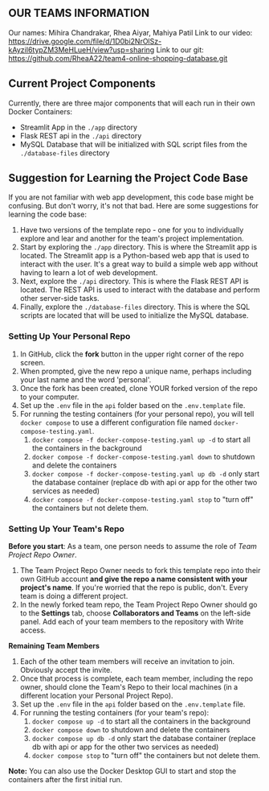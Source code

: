 ## OUR TEAMS INFORMATION

Our names: Mihira Chandrakar, Rhea Aiyar, Mahiya Patil
Link to our video: https://drive.google.com/file/d/1D0bi2NrOlSz-kAyziI6typZM3MeHLueH/view?usp=sharing
Link to our git: https://github.com/RheaA22/team4-online-shopping-database.git

## Current Project Components

Currently, there are three major components that will each run in their own Docker Containers:

- Streamlit App in the `./app` directory
- Flask REST api in the `./api` directory
- MySQL Database that will be initialized with SQL script files from the `./database-files` directory

## Suggestion for Learning the Project Code Base

If you are not familiar with web app development, this code base might be confusing. But don't worry, it's not that bad.
Here are some suggestions for learning the code base:

1. Have two versions of the template repo - one for you to individually explore and lear and another for the team's
   project implementation.
1. Start by exploring the `./app` directory. This is where the Streamlit app is located. The Streamlit app is a
   Python-based web app that is used to interact with the user. It's a great way to build a simple web app without
   having to learn a lot of web development.
1. Next, explore the `./api` directory. This is where the Flask REST API is located. The REST API is used to interact
   with the database and perform other server-side tasks.
1. Finally, explore the `./database-files` directory. This is where the SQL scripts are located that will be used to
   initialize the MySQL database.

### Setting Up Your Personal Repo

1. In GitHub, click the **fork** button in the upper right corner of the repo screen.
1. When prompted, give the new repo a unique name, perhaps including your last name and the word 'personal'.
1. Once the fork has been created, clone YOUR forked version of the repo to your computer.
1. Set up the `.env` file in the `api` folder based on the `.env.template` file.
1. For running the testing containers (for your personal repo), you will tell `docker compose` to use a different
   configuration file named `docker-compose-testing.yaml`.
    1. `docker compose -f docker-compose-testing.yaml up -d` to start all the containers in the background
    1. `docker compose -f docker-compose-testing.yaml down` to shutdown and delete the containers
    1. `docker compose -f docker-compose-testing.yaml up db -d` only start the database container (replace db with api
       or app for the other two services as needed)
    1. `docker compose -f docker-compose-testing.yaml stop` to "turn off" the containers but not delete them.

### Setting Up Your Team's Repo

**Before you start**: As a team, one person needs to assume the role of _Team Project Repo Owner_.

1. The Team Project Repo Owner needs to fork this template repo into their own GitHub account **and give the repo a name
   consistent with your project's name**. If you're worried that the repo is public, don't. Every team is doing a
   different project.
1. In the newly forked team repo, the Team Project Repo Owner should go to the **Settings** tab, choose **Collaborators
   and Teams** on the left-side panel. Add each of your team members to the repository with Write access.

**Remaining Team Members**

1. Each of the other team members will receive an invitation to join. Obviously accept the invite.
1. Once that process is complete, each team member, including the repo owner, should clone the Team's Repo to their
   local machines (in a different location your Personal Project Repo).
1. Set up the `.env` file in the `api` folder based on the `.env.template` file.
1. For running the testing containers (for your team's repo):
    1. `docker compose up -d` to start all the containers in the background
    1. `docker compose down` to shutdown and delete the containers
    1. `docker compose up db -d` only start the database container (replace db with api or app for the other two
       services as needed)
    1. `docker compose stop` to "turn off" the containers but not delete them.

**Note:** You can also use the Docker Desktop GUI to start and stop the containers after the first initial run.


